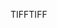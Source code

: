<span data-ttu-id="0a65e-101">TIFF</span><span class="sxs-lookup"><span data-stu-id="0a65e-101">TIFF</span></span>